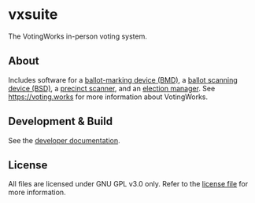 # vxsuite

The VotingWorks in-person voting system.

## About

Includes software for a [ballot-marking device (BMD)](./apps/mark/frontend), a
[ballot scanning device (BSD)](./apps/central-scan/frontend), a
[precinct scanner](./apps/scan/frontend), and an
[election manager](./apps/admin/frontend). See https://voting.works for more
information about VotingWorks.

## Development & Build

See the [developer documentation](./docs/development.md).

## License

All files are licensed under GNU GPL v3.0 only. Refer to the
[license file](./LICENSE) for more information.
